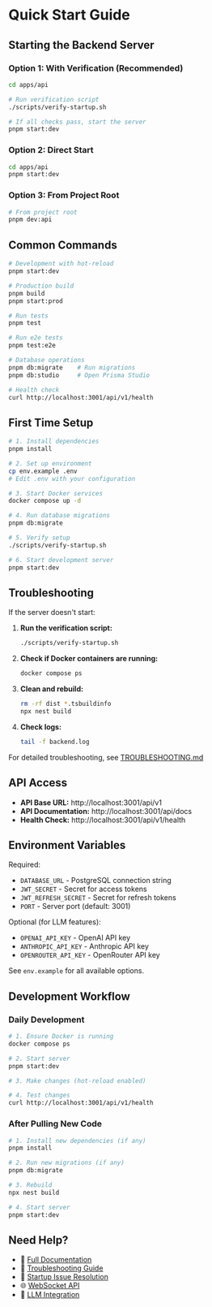 # Quick Start Guide

## Starting the Backend Server

### Option 1: With Verification (Recommended)

```bash
cd apps/api

# Run verification script
./scripts/verify-startup.sh

# If all checks pass, start the server
pnpm start:dev
```

### Option 2: Direct Start

```bash
cd apps/api
pnpm start:dev
```

### Option 3: From Project Root

```bash
# From project root
pnpm dev:api
```

## Common Commands

```bash
# Development with hot-reload
pnpm start:dev

# Production build
pnpm build
pnpm start:prod

# Run tests
pnpm test

# Run e2e tests
pnpm test:e2e

# Database operations
pnpm db:migrate    # Run migrations
pnpm db:studio     # Open Prisma Studio

# Health check
curl http://localhost:3001/api/v1/health
```

## First Time Setup

```bash
# 1. Install dependencies
pnpm install

# 2. Set up environment
cp env.example .env
# Edit .env with your configuration

# 3. Start Docker services
docker compose up -d

# 4. Run database migrations
pnpm db:migrate

# 5. Verify setup
./scripts/verify-startup.sh

# 6. Start development server
pnpm start:dev
```

## Troubleshooting

If the server doesn't start:

1. **Run the verification script:**

   ```bash
   ./scripts/verify-startup.sh
   ```

2. **Check if Docker containers are running:**

   ```bash
   docker compose ps
   ```

3. **Clean and rebuild:**

   ```bash
   rm -rf dist *.tsbuildinfo
   npx nest build
   ```

4. **Check logs:**
   ```bash
   tail -f backend.log
   ```

For detailed troubleshooting, see [TROUBLESHOOTING.md](./docs/TROUBLESHOOTING.md)

## API Access

- **API Base URL:** http://localhost:3001/api/v1
- **API Documentation:** http://localhost:3001/api/docs
- **Health Check:** http://localhost:3001/api/v1/health

## Environment Variables

Required:

- `DATABASE_URL` - PostgreSQL connection string
- `JWT_SECRET` - Secret for access tokens
- `JWT_REFRESH_SECRET` - Secret for refresh tokens
- `PORT` - Server port (default: 3001)

Optional (for LLM features):

- `OPENAI_API_KEY` - OpenAI API key
- `ANTHROPIC_API_KEY` - Anthropic API key
- `OPENROUTER_API_KEY` - OpenRouter API key

See `env.example` for all available options.

## Development Workflow

### Daily Development

```bash
# 1. Ensure Docker is running
docker compose ps

# 2. Start server
pnpm start:dev

# 3. Make changes (hot-reload enabled)

# 4. Test changes
curl http://localhost:3001/api/v1/health
```

### After Pulling New Code

```bash
# 1. Install new dependencies (if any)
pnpm install

# 2. Run new migrations (if any)
pnpm db:migrate

# 3. Rebuild
npx nest build

# 4. Start server
pnpm start:dev
```

## Need Help?

- 📖 [Full Documentation](./docs/)
- 🔧 [Troubleshooting Guide](./docs/TROUBLESHOOTING.md)
- 🐛 [Startup Issue Resolution](../../STARTUP_FIX_SUMMARY.md)
- 🌐 [WebSocket API](./docs/websocket-api.md)
- 🤖 [LLM Integration](./docs/llm-integration-guide.md)
